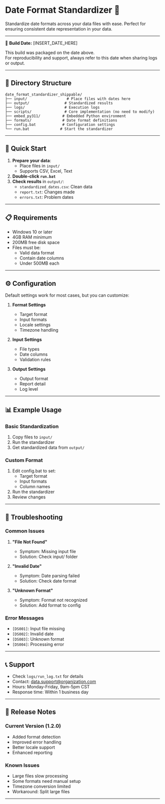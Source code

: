 # Date Format Standardizer 📅

Standardize date formats across your data files with ease. Perfect for ensuring consistent date representation in your data.

---

📅 **Build Date:** [INSERT_DATE_HERE]

This build was packaged on the date above.  
For reproducibility and support, always refer to this date when sharing logs or output.

---

## 📂 Directory Structure

```
date_format_standardizer_shippable/
├── input/                  # Place files with dates here
├── output/                # Standardized results
├── logs/                  # Execution logs
├── scripts/               # Core implementation (no need to modify)
├── embed_py311/          # Embedded Python environment
├── formats/              # Date format definitions
├── config.bat            # Configuration settings
└── run.bat              # Start the standardizer
```

---

## 🚀 Quick Start

1. **Prepare your data**:
   - Place files in `input/`
   - Supports CSV, Excel, Text
2. **Double-click `run.bat`**
3. **Check results** in `output/`:
   - `standardized_dates.csv`: Clean data
   - `report.txt`: Changes made
   - `errors.txt`: Problem dates

---

## 📋 Requirements

- Windows 10 or later
- 4GB RAM minimum
- 200MB free disk space
- Files must be:
  - Valid data format
  - Contain date columns
  - Under 500MB each

---

## ⚙️ Configuration

Default settings work for most cases, but you can customize:

1. **Format Settings**
   - Target format
   - Input formats
   - Locale settings
   - Timezone handling

2. **Input Settings**
   - File types
   - Date columns
   - Validation rules

3. **Output Settings**
   - Output format
   - Report detail
   - Log level

---

## 📊 Example Usage

### Basic Standardization
1. Copy files to `input/`
2. Run the standardizer
3. Get standardized data from `output/`

### Custom Format
1. Edit config.bat to set:
   - Target format
   - Input formats
   - Column names
2. Run the standardizer
3. Review changes

---

## 🔎 Troubleshooting

### Common Issues

1. **"File Not Found"**
   - Symptom: Missing input file
   - Solution: Check input/ folder

2. **"Invalid Date"**
   - Symptom: Date parsing failed
   - Solution: Check date format

3. **"Unknown Format"**
   - Symptom: Format not recognized
   - Solution: Add format to config

### Error Messages

- `[DS001]`: Input file missing
- `[DS002]`: Invalid date
- `[DS003]`: Unknown format
- `[DS004]`: Processing error

---

## 📞 Support

- Check `logs/run_log.txt` for details
- Contact: data.support@organization.com
- Hours: Monday-Friday, 9am-5pm CST
- Response time: Within 1 business day

---

## 📝 Release Notes

### Current Version (1.2.0)
- Added format detection
- Improved error handling
- Better locale support
- Enhanced reporting

### Known Issues
- Large files slow processing
- Some formats need manual setup
- Timezone conversion limited
- Workaround: Split large files

--- 